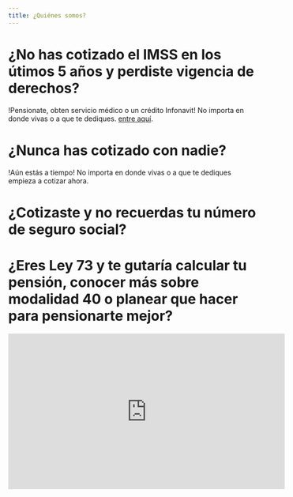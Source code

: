 ```yaml
---
title: ¿Quiénes somos?
---
```


# ¿No has cotizado el IMSS en los útimos 5 años y perdiste vigencia de derechos? 

!Pensionate, obten servicio médico o un crédito Infonavit! No importa en donde vivas o a que te dediques. [entre aquí](2018-03-08-Calculo.md).

# ¿Nunca has cotizado con nadie? 

!Aún estás a tiempo! No importa en donde vivas o a que te dediques empieza a cotizar ahora.

# ¿Cotizaste y no recuerdas tu número de seguro social? 

# ¿Eres Ley 73 y te gutaría calcular tu pensión, conocer más sobre modalidad 40 o planear que hacer para pensionarte mejor? 

<iframe width="560" height="315" src="https://www.youtube.com/embed/ijkAO70GNP0?rel=0&amp;showinfo=0" frameborder="0" allow="autoplay; encrypted-media" allowfullscreen></iframe>


 
